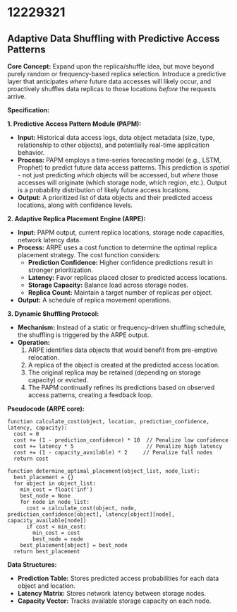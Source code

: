 # 12229321

## Adaptive Data Shuffling with Predictive Access Patterns

**Core Concept:** Expand upon the replica/shuffle idea, but move beyond purely random or frequency-based replica selection. Introduce a predictive layer that anticipates *where* future data accesses will likely occur, and proactively shuffles data replicas to those locations *before* the requests arrive.

**Specification:**

**1. Predictive Access Pattern Module (PAPM):**

*   **Input:** Historical data access logs, data object metadata (size, type, relationship to other objects), and potentially real-time application behavior.
*   **Process:** PAPM employs a time-series forecasting model (e.g., LSTM, Prophet) to predict future data access patterns. This prediction is *spatial* - not just predicting *which* objects will be accessed, but *where* those accesses will originate (which storage node, which region, etc.).  Output is a probability distribution of likely future access locations.
*   **Output:** A prioritized list of data objects and their predicted access locations, along with confidence levels.

**2. Adaptive Replica Placement Engine (ARPE):**

*   **Input:**  PAPM output, current replica locations, storage node capacities, network latency data.
*   **Process:**  ARPE uses a cost function to determine the optimal replica placement strategy. The cost function considers:
    *   **Prediction Confidence:** Higher confidence predictions result in stronger prioritization.
    *   **Latency:** Favor replicas placed closer to predicted access locations.
    *   **Storage Capacity:** Balance load across storage nodes.
    *   **Replica Count:** Maintain a target number of replicas per object.
*   **Output:**  A schedule of replica movement operations.

**3.  Dynamic Shuffling Protocol:**

*   **Mechanism:**  Instead of a static or frequency-driven shuffling schedule, the shuffling is triggered by the ARPE output.
*   **Operation:**  
    1.  ARPE identifies data objects that would benefit from pre-emptive relocation.
    2.  A replica of the object is created at the predicted access location.
    3.  The original replica may be retained (depending on storage capacity) or evicted.
    4.  The PAPM continually refines its predictions based on observed access patterns, creating a feedback loop.

**Pseudocode (ARPE core):**

```
function calculate_cost(object, location, prediction_confidence, latency, capacity):
  cost = 0
  cost += (1 - prediction_confidence) * 10  // Penalize low confidence
  cost += latency * 5                       // Penalize high latency
  cost += (1 - capacity_available) * 2     // Penalize full nodes
  return cost

function determine_optimal_placement(object_list, node_list):
  best_placement = {}
  for object in object_list:
    min_cost = float('inf')
    best_node = None
    for node in node_list:
      cost = calculate_cost(object, node, prediction_confidence[object], latency[object][node], capacity_available[node])
      if cost < min_cost:
        min_cost = cost
        best_node = node
    best_placement[object] = best_node
  return best_placement
```

**Data Structures:**

*   **Prediction Table:** Stores predicted access probabilities for each data object and location.
*   **Latency Matrix:** Stores network latency between storage nodes.
*   **Capacity Vector:**  Tracks available storage capacity on each node.